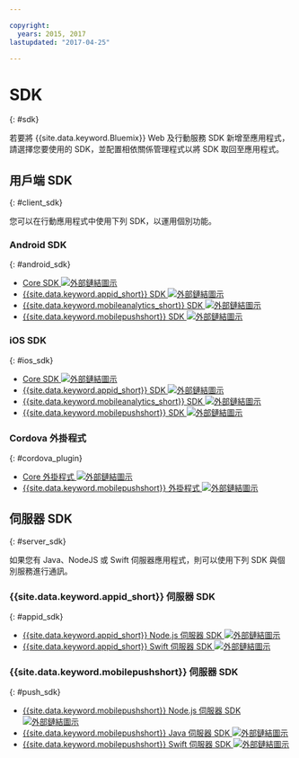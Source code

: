 ```yaml
---

copyright:
  years: 2015, 2017
lastupdated: "2017-04-25"

---
```

# SDK
{: #sdk}

若要將 {{site.data.keyword.Bluemix}} Web 及行動服務 SDK 新增至應用程式，請選擇您要使用的 SDK，並配置相依關係管理程式以將 SDK 取回至應用程式。


## 用戶端 SDK
{: #client_sdk}

您可以在行動應用程式中使用下列 SDK，以運用個別功能。 


### Android SDK
{: #android_sdk}

- [Core SDK ![外部鏈結圖示](../icons/launch-glyph.svg "外部鏈結圖示")](https://github.com/ibm-bluemix-mobile-services/bms-clientsdk-android-core "外部鏈結圖示")
- [{{site.data.keyword.appid_short}} SDK ![外部鏈結圖示](../icons/launch-glyph.svg "外部鏈結圖示")](https://github.com/ibm-cloud-security/appid-clientsdk-android "外部鏈結圖示")
- [{{site.data.keyword.mobileanalytics_short}} SDK ![外部鏈結圖示](../icons/launch-glyph.svg "外部鏈結圖示")](https://github.com/ibm-bluemix-mobile-services/bms-clientsdk-android-analytics "外部鏈結圖示")
- [{{site.data.keyword.mobilepushshort}} SDK ![外部鏈結圖示](../icons/launch-glyph.svg "外部鏈結圖示")](https://github.com/ibm-bluemix-mobile-services/bms-clientsdk-android-push "外部鏈結圖示")


### iOS SDK
{: #ios_sdk}

- [Core SDK ![外部鏈結圖示](../icons/launch-glyph.svg "外部鏈結圖示")](https://github.com/ibm-bluemix-mobile-services/bms-clientsdk-swift-core "外部鏈結圖示")
- [{{site.data.keyword.appid_short}} SDK ![外部鏈結圖示](../icons/launch-glyph.svg "外部鏈結圖示")](https://github.com/ibm-cloud-security/appid-clientsdk-swift "外部鏈結圖示")
- [{{site.data.keyword.mobileanalytics_short}} SDK ![外部鏈結圖示](../icons/launch-glyph.svg "外部鏈結圖示")](https://github.com/ibm-bluemix-mobile-services/bms-clientsdk-swift-analytics "外部鏈結圖示")
- [{{site.data.keyword.mobilepushshort}} SDK ![外部鏈結圖示](../icons/launch-glyph.svg "外部鏈結圖示")](https://github.com/ibm-bluemix-mobile-services/bms-clientsdk-swift-push "外部鏈結圖示")


### Cordova 外掛程式
{: #cordova_plugin}

- [Core 外掛程式 ![外部鏈結圖示](../icons/launch-glyph.svg "外部鏈結圖示")](https://github.com/ibm-bluemix-mobile-services/bms-clientsdk-cordova-plugin-core "外部鏈結圖示")
- [{{site.data.keyword.mobilepushshort}} 外掛程式 ![外部鏈結圖示](../icons/launch-glyph.svg "外部鏈結圖示")](https://github.com/ibm-bluemix-mobile-services/bms-clientsdk-cordova-plugin-push "外部鏈結圖示")


## 伺服器 SDK
{: #server_sdk}

如果您有 Java、NodeJS 或 Swift 伺服器應用程式，則可以使用下列 SDK 與個別服務進行通訊。


### {{site.data.keyword.appid_short}} 伺服器 SDK
{: #appid_sdk}

- [{{site.data.keyword.appid_short}} Node.js 伺服器 SDK ![外部鏈結圖示](../icons/launch-glyph.svg "外部鏈結圖示")](https://github.com/ibm-cloud-security/appid-serversdk-nodejs "外部鏈結圖示")
- [{{site.data.keyword.appid_short}} Swift 伺服器 SDK ![外部鏈結圖示](../icons/launch-glyph.svg "外部鏈結圖示")](https://github.com/ibm-cloud-security/appid-serversdk-swift "外部鏈結圖示")

### {{site.data.keyword.mobilepushshort}} 伺服器 SDK
{: #push_sdk}

- [{{site.data.keyword.mobilepushshort}} Node.js 伺服器 SDK ![外部鏈結圖示](../icons/launch-glyph.svg "外部鏈結圖示")](https://github.com/ibm-bluemix-mobile-services/bms-pushnotifications-serversdk-nodejs "外部鏈結圖示")
- [{{site.data.keyword.mobilepushshort}} Java 伺服器 SDK ![外部鏈結圖示](../icons/launch-glyph.svg "外部鏈結圖示")](https://github.com/ibm-bluemix-mobile-services/bms-pushnotifications-serversdk-java "外部鏈結圖示")
- [{{site.data.keyword.mobilepushshort}} Swift 伺服器 SDK ![外部鏈結圖示](../icons/launch-glyph.svg "外部鏈結圖示")](https://github.com/ibm-bluemix-mobile-services/bms-pushnotifications-serversdk-swift "外部鏈結圖示")
